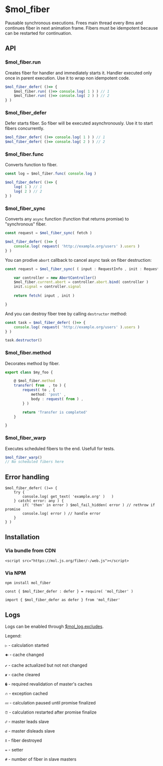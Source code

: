 # $mol_fiber

Pausable synchronous executions.
Frees main thread every 8ms and continues fiber in next animation frame.
Fibers must be idempotent because can be restarted for continuation.

## API

### $mol_fiber.run

Creates fiber for handler and immediately starts it.
Handler executed only once in parent execution.
Use it to wrap non idempotent code.

```typescript
$mol_fiber_defer( ()=> {
	$mol_fiber.run( ()=> console.log( 1 ) ) // 1
	$mol_fiber.run( ()=> console.log( 2 ) ) // 2
} )
```

### $mol_fiber_defer

Defer starts fiber.
So fiber will be executed asynchronously.
Use it to start fibers concurrently.

```typescript
$mol_fiber_defer( ()=> console.log( 1 ) ) // 1
$mol_fiber_defer( ()=> console.log( 2 ) ) // 2
```

### $mol_fiber.func

Converts function to fiber.

```typescript
const log = $mol_fiber.func( console.log )

$mol_fiber_defer( ()=> {
	log( 1 ) // 1
	log( 2 ) // 2
} )
```

### $mol_fiber_sync

Converts any `async` function (function that returns promise) to "synchronous" fiber.

```typescript
const request = $mol_fiber_sync( fetch )

$mol_fiber_defer( ()=> {
	console.log( request( 'http://example.org/users' ).users )
} )
```

You can prodive `abort` callback to cancel async task on fiber destruction:

```typescript
const request = $mol_fiber_sync( ( input : RequestInfo , init : RequestInit = {} )=> {

	var controller = new AbortController()
	$mol_fiber.current.abort = controller.abort.bind( controller )
	init.signal = controller.signal
		
	return fetch( input , init )

}
```

And you can destroy fiber tree by calling `destructor` method:

```typescript
const task = $mol_fiber_defer( ()=> {
	console.log( request( 'http://example.org/users' ).users )
} )

task.destructor()
```

### $mol_fiber.method

Decorates method by fiber.

```typescript
export class $my_foo {

	@ $mol_fiber.method
	transfer( from  , to ) {
		request( to , {
			method: 'post' ,
			body : request( from ) ,
		} )

		return 'Transfer is completed'
	}

}
```

### $mol_fiber_warp

Executes scheduled fibers to the end. Usefull for tests.

```typescript
$mol_fiber_warp()
// No scheduled fibers here
```

## Error handling

```
$mol_fiber_defer( ()=> {
	try {
		console.log( get_text( 'example.org' )	 )
	} catch( error: any ) {
		if( 'then' in error ) $mol_fail_hidden( error ) // rethrow if promise
		console.log( error ) // handle error
	}
} )
```

## Installation

### Via bundle from CDN

```
<script src="https://mol.js.org/fiber/-/web.js"></script>
```

### Via NPM

```
npm install mol_fiber
```

```
const { $mol_fiber_defer : defer } = require( 'mol_fiber' )
```

```
import { $mol_fiber_defer as defer } from 'mol_fiber'
```

## Logs

Logs can be enabled through [$mol_log.excludes](../log2).

Legend:

`▷` - calculation started

`🠈` - cache changed

`✔` - cache actualized but not not changed

`✘` - cache cleared

`�` - required revalidation of master's caches 

`🔥` - exception cached

`💤` - calculation paused until promise finalized

`⏰` - calculation restarted after promise finalize

`☍` - master leads slave

`☌` - master disleads slave

`🕱` - fiber destroyed

`=` - setter

`#` - number of fiber in slave masters
